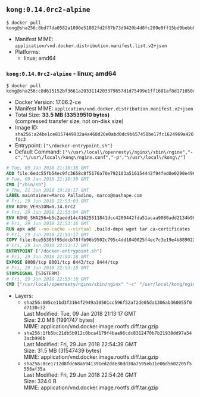 ## `kong:0.14.0rc2-alpine`

```console
$ docker pull kong@sha256:8bd77da0582a1090e51082fd2f87b73d9420b4d8fc209e9ff15bd9bebb8c81e5
```

-	Manifest MIME: `application/vnd.docker.distribution.manifest.list.v2+json`
-	Platforms:
	-	linux; amd64

### `kong:0.14.0rc2-alpine` - linux; amd64

```console
$ docker pull kong@sha256:c8d615152bf3661a2033114203379657d1d75499e1ff1681af8d171050dfe99a
```

-	Docker Version: 17.06.2-ce
-	Manifest MIME: `application/vnd.docker.distribution.manifest.v2+json`
-	Total Size: **33.5 MB (33539510 bytes)**  
	(compressed transfer size, not on-disk size)
-	Image ID: `sha256:a24be1ce8157449932a4a468d20e0abd0dc9b657458be17fc1624969a426fdc3`
-	Entrypoint: `["\/docker-entrypoint.sh"]`
-	Default Command: `["\/usr\/local\/openresty\/nginx\/sbin\/nginx","-c","\/usr\/local\/kong\/nginx.conf","-p","\/usr\/local\/kong\/"]`

```dockerfile
# Tue, 09 Jan 2018 21:10:38 GMT
ADD file:6edc55fb54ec9fc3658c8f5176a70e792103a516154442f94fed8e0290e4960e in / 
# Tue, 09 Jan 2018 21:10:38 GMT
CMD ["/bin/sh"]
# Thu, 21 Jun 2018 19:20:17 GMT
LABEL maintainer=Marco Palladino, marco@mashape.com
# Fri, 29 Jun 2018 22:53:03 GMT
ENV KONG_VERSION=0.14.0rc2
# Fri, 29 Jun 2018 22:53:04 GMT
ENV KONG_SHA256=b5c2aedd14c41625511841dcc4209442fda51acaa9080add2134b9829a10510e
# Fri, 29 Jun 2018 22:53:16 GMT
RUN apk add --no-cache --virtual .build-deps wget tar ca-certificates 	&& apk add --no-cache libgcc openssl pcre perl tzdata curl 	&& wget -O kong.tar.gz "https://bintray.com/kong/kong-community-edition-alpine-tar/download_file?file_path=kong-community-edition-$KONG_VERSION.apk.tar.gz" 	&& echo "$KONG_SHA256 *kong.tar.gz" | sha256sum -c - 	&& tar -xzf kong.tar.gz -C /tmp 	&& rm -f kong.tar.gz 	&& cp -R /tmp/usr / 	&& rm -rf /tmp/usr 	&& cp -R /tmp/etc / 	&& rm -rf /tmp/etc 	&& apk del .build-deps
# Fri, 29 Jun 2018 22:53:17 GMT
COPY file:0ce55305f95ddcb78ffb96b9502c795c4dd1040025f4ec7c3e19e4b889022b90 in /docker-entrypoint.sh 
# Fri, 29 Jun 2018 22:53:17 GMT
ENTRYPOINT ["/docker-entrypoint.sh"]
# Fri, 29 Jun 2018 22:53:18 GMT
EXPOSE 8000/tcp 8001/tcp 8443/tcp 8444/tcp
# Fri, 29 Jun 2018 22:53:18 GMT
STOPSIGNAL [SIGTERM]
# Fri, 29 Jun 2018 22:53:18 GMT
CMD ["/usr/local/openresty/nginx/sbin/nginx" "-c" "/usr/local/kong/nginx.conf" "-p" "/usr/local/kong/"]
```

-	Layers:
	-	`sha256:605ce1bd3f3164f2949a30501cc596f52a72de05da1306ab360055f0d7130c32`  
		Last Modified: Tue, 09 Jan 2018 21:13:17 GMT  
		Size: 2.0 MB (1991747 bytes)  
		MIME: application/vnd.docker.image.rootfs.diff.tar.gzip
	-	`sha256:1fb5bc21db5b912c0bca4179f4baa96cdc8312470b7b21938dd97a543acb996b`  
		Last Modified: Fri, 29 Jun 2018 22:54:39 GMT  
		Size: 31.5 MB (31547439 bytes)  
		MIME: application/vnd.docker.image.rootfs.diff.tar.gzip
	-	`sha256:8ce1712d8fdc68a6941391ed2dde30dd30a7595eb11e06d5602205f5556af35a`  
		Last Modified: Fri, 29 Jun 2018 22:54:26 GMT  
		Size: 324.0 B  
		MIME: application/vnd.docker.image.rootfs.diff.tar.gzip
